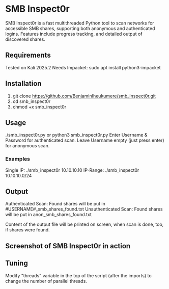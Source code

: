 # SMB Inspect0r
SMB Inspect0r is a fast multithreaded Python tool to scan networks for accessible SMB shares, supporting both anonymous and authenticated logins. Features include progress tracking, and detailed output of discovered shares.

## Requirements
Tested on Kali 2025.2
Needs Impacket: sudo apt install python3-impacket

## Installation
1. git clone https://github.com/BenjaminIheukumere/smb_inspect0r.git
2. cd smb_inspect0r
3. chmod +x smb_inspect0r

## Usage
./smb_inspect0r.py <IP-Range> or python3 smb_inspect0r.py <IP-Range>
Enter Username & Password for authenticated scan.
Leave Username empty (just press enter) for anonymous scan.

### Examples
Single IP: ./smb_inspect0r 10.10.10.10
IP-Range: ./smb_inspect0r 10.10.10.0/24

## Output
Authenticated Scan: Found shares will be put in #USERNAME#_smb_shares_found.txt
Unauthenticated Scan: Found shares will be put in anon_smb_shares_found.txt

Content of the output file will be printed on screen, when scan is done, too, if shares were found.

## Screenshot of SMB Inspect0r in action


## Tuning
Modify "threads" variable in the top of the script (after the imports) to change the number of parallel threads.
